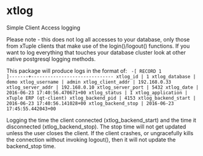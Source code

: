 # xtlog
Simple Client Access logging

Please note - this does not log all accesses to your database, only those from xTuple clients that make use of the login()/logout() functions.
If you want to log everything that touches your database cluster look at other native postgresql logging methods.

This package will produce logs in the format of:
<code>
-[ RECORD 1 ]-------+------------------------------
xtlog_id            | 1
xtlog_database      | demo
xtlog_username      | admin
xtlog_client_addr   | 192.168.0.33
xtlog_server_addr   | 192.168.0.10
xtlog_server_port   | 5432
xtlog_date          | 2016-06-23 17:40:56.470671+00
xtlog_status        | I
xtlog_application   | xTuple ERP (qt-client)
xtlog_backend_pid   | 4153
xtlog_backend_start | 2016-06-23 17:40:56.141028+00
xtlog_backend_stop  | 2016-06-23 17:45:55.442043+00
</code>

Logging the time the client connected (xtlog_backend_start) and the time it disconnected (xtlog_backend_stop). 
The stop time will not get updated unless the user closes the client. 
If the client crashes, or ungracefully kills the connection without invoking logout(), then it will not update the backend_stop time.



